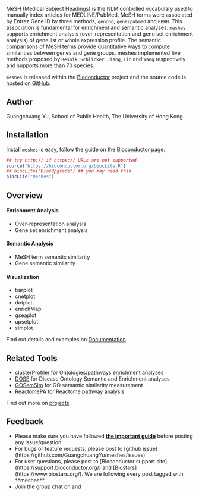 <!-- addtoany:= -->

<link rel="stylesheet" href="https://guangchuangyu.github.io/css/font-awesome.min.css">

<!-- release:=meshes -->
<!-- devel:=meshes -->
<!-- download:=meshes:=total -->
<!-- download:=meshes:=month -->


MeSH (Medical Subject Headings) is the NLM controlled vocabulary used to manually index articles for MEDLINE/PubMed.
MeSH terms were associated by Entrez Gene ID by three methods, `gendoo`, `gene2pubmed` and `RBBH`.
This association is fundamental for enrichment and semantic analyses.
`meshes` supports enrichment analysis (over-representation and gene set enrichment analysis) of gene list or whole expression profile.
The semantic comparisons of MeSH terms provide quantitative ways to
compute similarities between genes and gene groups. meshes implemented five
methods proposed by `Resnik`, `Schlicker`, `Jiang`, `Lin` and `Wang` respectively and
supports more than 70 species.

`meshes` is released within the [Bioconductor](https://bioconductor.org/packages/meshes/) project and the source code is hosted on <a href="https://github.com/GuangchuangYu/meshes"><i class="fa fa-github fa-lg"></i> GitHub</a>.


## <i class="fa fa-user"></i> Author

Guangchuang Yu, School of Public Health, The University of Hong Kong.


## <i class="fa fa-download"></i> Installation

Install `meshes` is easy, follow the guide on the [Bioconductor page](https://bioconductor.org/packages/meshes/):

```r
## try http:// if https:// URLs are not supported
source("https://bioconductor.org/biocLite.R")
## biocLite("BiocUpgrade") ## you may need this
biocLite("meshes")
```


## <i class="fa fa-cogs"></i> Overview

#### <i class="fa fa-angle-double-right"></i> Enrichment Analysis

+ Over-representation analysis
+ Gene set enrichment analysis

#### <i class="fa fa-angle-double-right"></i> Semantic Analysis

+ MeSH term semantic similarity
+ Gene semantic similarity

#### <i class="fa fa-angle-double-right"></i> Visualization

+ barplot
+ cnetplot
+ dotplot
+ enrichMap
+ gseaplot
+ upsetplot
+ simplot


<i class="fa fa-hand-o-right"></i> Find out details and examples on <i class="fa fa-book"></i> [Documentation](https://guangchuangyu.github.io/meshes/documentation/).

## <i class="fa fa-wrench"></i> Related Tools

<ul class="fa-ul">
	<li><i class="fa-li fa fa-angle-double-right"></i><a href="https://guangchuangyu.github.io/clusterProfiler">clusterProfiler</a> for Ontologies/pathways enrichment analyses</li>
	<li><i class="fa-li fa fa-angle-double-right"></i><a href="https://guangchuangyu.github.io/DOSE">DOSE</a> for Disease Ontology Semantic and Enrichment analyses</li>
	<li><i class="fa-li fa fa-angle-double-right"></i><a href="https://guangchuangyu.github.io/GOSemSim">GOSemSim</a> for GO semantic similarity measurement</li>
	<li><i class="fa-li fa fa-angle-double-right"></i><a href="https://guangchuangyu.github.io/ReactomePA">ReactomePA</a> for Reactome pathway analysis</li>
</ul>

<i class="fa fa-hand-o-right"></i> Find out more on [projects](https://guangchuangyu.github.io/#projects).


## <i class="fa fa-comment"></i> Feedback
<ul class="fa-ul">
	<li><i class="fa-li fa fa-hand-o-right"></i> Please make sure you have followed <a href="https://guangchuangyu.github.io/2016/07/how-to-bug-author/"><strong>the important guide</strong></a> before posting any issue/question</li>
	<li><i class="fa-li fa fa-bug"></i> For bugs or feature requests, please post to <i class="fa fa-github-alt"></i> [github issue](https://github.com/GuangchuangYu/meshes/issues)</li>
	<li><i class="fa-li fa fa-question"></i>  For user questions, please post to [Bioconductor support site](https://support.bioconductor.org/) and [Biostars](https://www.biostars.org/). We are following every post tagged with **meshes**</li>
	<li><i class="fa-li fa fa-commenting"></i> Join the group chat on <a href="https://twitter.com/hashtag/meshes"><i class="fa fa-twitter fa-lg"></i></a> and <a href="http://huati.weibo.com/k/meshes"><i class="fa fa-weibo fa-lg"></i></a></li>
</ul>

